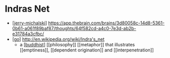 # Indras Net

- [[jerry-michalski]] https://app.thebrain.com/brains/3d80058c-14d8-5361-0b61-a061f89baf87/thoughts/64f582cd-a4c0-7e3d-ab2b-e31784a3cfbc/
- [[go]] http://en.wikipedia.org/wiki/Indra's_net
  - a [[buddhist]] [[philosophy]] [[metaphor]] that illustrates [[emptiness]], [[dependent origination]] and [[interpenetration]]


[//begin]: # "Autogenerated link references for markdown compatibility"
[jerry-michalski]: jerry-michalski "Jerry Michalski"
[go]: go "Go"
[buddhist]: buddhist "Buddhist"
[//end]: # "Autogenerated link references"